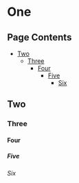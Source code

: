 <!-- >>>>>> BEGIN GENERATED FILE (include): SOURCE test/include/templates/embedded_page_toc.md -->
# One

## Page Contents
- [Two](#two)
  - [Three](#three)
    - [Four](#four)
      - [Five](#five)
        - [Six](#six)

## Two

### Three

#### Four

##### Five

###### Six

<!-- <<<<<< END GENERATED FILE (include): SOURCE test/include/templates/embedded_page_toc.md -->
